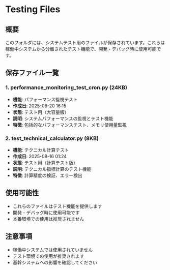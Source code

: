 # Testing Files

## 概要
このフォルダには、システムテスト用のファイルが保存されています。これらは稼働中システムから分離されたテスト機能で、開発・デバッグ時に使用可能です。

## 保存ファイル一覧

### 1. performance_monitoring_test_cron.py (24KB)
- **機能**: パフォーマンス監視テスト
- **作成日**: 2025-08-20 16:15
- **状態**: テスト用（大容量版）
- **説明**: システムパフォーマンスの監視とテスト機能
- **特徴**: 包括的なパフォーマンステスト、メモリ使用量監視

### 2. test_technical_calculator.py (8KB)
- **機能**: テクニカル計算テスト
- **作成日**: 2025-08-16 01:24
- **状態**: テスト用（計算テスト版）
- **説明**: テクニカル指標計算のテスト機能
- **特徴**: 計算精度の検証、エラー検出

## 使用可能性
- これらのファイルはテスト機能を提供します
- 開発・デバッグ時に使用可能です
- 本番環境での使用は推奨されません

## 注意事項
- 稼働中システムでは使用されていません
- テスト環境での使用が推奨されます
- 基幹システムへの影響を確認してください
